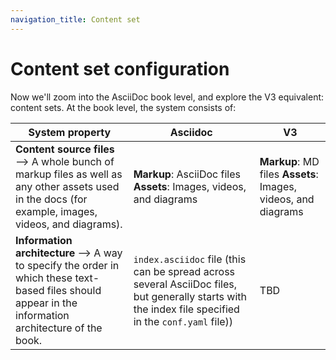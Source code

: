 ```yaml
---
navigation_title: Content set
---
```


# Content set configuration

Now we'll zoom into the AsciiDoc book level, and explore the V3 equivalent: content sets. At the book level, the system consists of:

| System property | Asciidoc | V3 |
| -------------------- | -------------------- | -------------------- |
| **Content source files** --> A whole bunch of markup files as well as any other assets used in the docs (for example, images, videos, and diagrams). | **Markup**: AsciiDoc files **Assets**: Images, videos, and diagrams | **Markup**: MD files **Assets**: Images, videos, and diagrams |
| **Information architecture** --> A way to specify the order in which these text-based files should appear in the information architecture of the book. | `index.asciidoc` file (this can be spread across several AsciiDoc files, but generally starts with the index file specified in the `conf.yaml` file)) | TBD |
